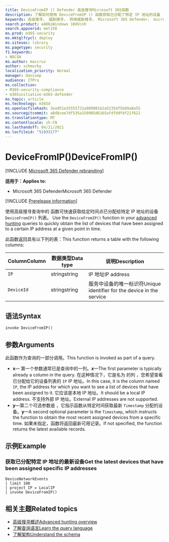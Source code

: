 ```yaml
---
title: DeviceFromIP () Defender 高级搜寻Microsoft 365函数
description: 了解如何使用 DeviceFromIP () 函数获取已分配了特定 IP 地址的设备
keywords: 高级搜寻， 威胁搜寻， 网络威胁搜寻， Microsoft 365 Defender， microsoft 365， m365， 搜索， 查询， 遥测， 架构参考， kusto， 设备， devicefromIP， 函数， 扩充
search.product: eADQiWindows 10XVcnh
search.appverid: met150
ms.prod: m365-security
ms.mktglfcycl: deploy
ms.sitesec: library
ms.pagetype: security
f1.keywords:
- NOCSH
ms.author: maccruz
author: schmurky
localization_priority: Normal
manager: dansimp
audience: ITPro
ms.collection:
- M365-security-compliance
- m365initiative-m365-defender
ms.topic: article
ms.technology: m365d
ms.openlocfilehash: 3ea951e35555721a989001b2a5235df5b89a8a55
ms.sourcegitcommit: a8d8cee7df535a150985d6165afdfddfdf21f622
ms.translationtype: MT
ms.contentlocale: zh-CN
ms.lasthandoff: 04/21/2021
ms.locfileid: "51933177"
---
```

# <a name="devicefromip"></a><span data-ttu-id="31fe2-104">DeviceFromIP()</span><span class="sxs-lookup"><span data-stu-id="31fe2-104">DeviceFromIP()</span></span>

[!INCLUDE [Microsoft 365 Defender rebranding](../includes/microsoft-defender.md)]


<span data-ttu-id="31fe2-105">**适用于：**</span><span class="sxs-lookup"><span data-stu-id="31fe2-105">**Applies to:**</span></span>
- <span data-ttu-id="31fe2-106">Microsoft 365 Defender</span><span class="sxs-lookup"><span data-stu-id="31fe2-106">Microsoft 365 Defender</span></span>


[!INCLUDE [Prerelease information](../includes/prerelease.md)]


<span data-ttu-id="31fe2-107">使用高级搜寻查询中的 函数可快速获取给定时间点已分配给特定 IP 地址的设备 `DeviceFromIP()` 列表。 [](advanced-hunting-overview.md)</span><span class="sxs-lookup"><span data-stu-id="31fe2-107">Use the `DeviceFromIP()` function in your [advanced hunting](advanced-hunting-overview.md) queries to quickly obtain the list of devices that have been assigned to a certain IP address at a given point in time.</span></span> 

<span data-ttu-id="31fe2-108">此函数返回具有以下列的表：</span><span class="sxs-lookup"><span data-stu-id="31fe2-108">This function returns a table with the following columns:</span></span>

| <span data-ttu-id="31fe2-109">Column</span><span class="sxs-lookup"><span data-stu-id="31fe2-109">Column</span></span> | <span data-ttu-id="31fe2-110">数据类型</span><span class="sxs-lookup"><span data-stu-id="31fe2-110">Data type</span></span> | <span data-ttu-id="31fe2-111">说明</span><span class="sxs-lookup"><span data-stu-id="31fe2-111">Description</span></span> |
|------------|-------------|-------------|
| `IP` | <span data-ttu-id="31fe2-112">string</span><span class="sxs-lookup"><span data-stu-id="31fe2-112">string</span></span> | <span data-ttu-id="31fe2-113">IP 地址</span><span class="sxs-lookup"><span data-stu-id="31fe2-113">IP address</span></span>  |
| `DeviceId` | <span data-ttu-id="31fe2-114">string</span><span class="sxs-lookup"><span data-stu-id="31fe2-114">string</span></span> | <span data-ttu-id="31fe2-115">服务中设备的唯一标识符</span><span class="sxs-lookup"><span data-stu-id="31fe2-115">Unique identifier for the device in the service</span></span> |


## <a name="syntax"></a><span data-ttu-id="31fe2-116">语法</span><span class="sxs-lookup"><span data-stu-id="31fe2-116">Syntax</span></span>

```kusto
invoke DeviceFromIP()
```

## <a name="arguments"></a><span data-ttu-id="31fe2-117">参数</span><span class="sxs-lookup"><span data-stu-id="31fe2-117">Arguments</span></span>

<span data-ttu-id="31fe2-118">此函数作为查询的一部分调用。</span><span class="sxs-lookup"><span data-stu-id="31fe2-118">This function is invoked as part of a query.</span></span>

- <span data-ttu-id="31fe2-119">**x**— 第一个参数通常已是查询中的一列。</span><span class="sxs-lookup"><span data-stu-id="31fe2-119">**x**—The first parameter is typically already a column in the query.</span></span> <span data-ttu-id="31fe2-120">在这种情况下，它是名为 的列 ，您希望查看已分配给它的设备列表的 `IP` IP 地址。</span><span class="sxs-lookup"><span data-stu-id="31fe2-120">In this case, it is the column named `IP`, the IP address for which you want to see a list of devices that have been assigned to it.</span></span> <span data-ttu-id="31fe2-121">它应该是本地 IP 地址。</span><span class="sxs-lookup"><span data-stu-id="31fe2-121">It should be a local IP address.</span></span> <span data-ttu-id="31fe2-122">不支持外部 IP 地址。</span><span class="sxs-lookup"><span data-stu-id="31fe2-122">External IP addresses are not supported.</span></span>
- <span data-ttu-id="31fe2-123">**y**—第二个可选参数是 ，它指示函数从特定时间获取最新 `Timestamp` 分配的设备。</span><span class="sxs-lookup"><span data-stu-id="31fe2-123">**y**—A second optional parameter is the `Timestamp`, which instructs the function to obtain the most recent assigned devices from a specific time.</span></span> <span data-ttu-id="31fe2-124">如果未指定，函数将返回最新可用记录。</span><span class="sxs-lookup"><span data-stu-id="31fe2-124">If not specified, the function returns the latest available records.</span></span>

## <a name="example"></a><span data-ttu-id="31fe2-125">示例</span><span class="sxs-lookup"><span data-stu-id="31fe2-125">Example</span></span>


### <a name="get-the-latest-devices-that-have-been-assigned-specific-ip-addresses"></a><span data-ttu-id="31fe2-126">获取已分配特定 IP 地址的最新设备</span><span class="sxs-lookup"><span data-stu-id="31fe2-126">Get the latest devices that have been assigned specific IP addresses</span></span>

```kusto
DeviceNetworkEvents 
| limit 100 
| project IP = LocalIP 
| invoke DeviceFromIP()
```

## <a name="related-topics"></a><span data-ttu-id="31fe2-127">相关主题</span><span class="sxs-lookup"><span data-stu-id="31fe2-127">Related topics</span></span>
- [<span data-ttu-id="31fe2-128">高级搜寻概述</span><span class="sxs-lookup"><span data-stu-id="31fe2-128">Advanced hunting overview</span></span>](advanced-hunting-overview.md)
- [<span data-ttu-id="31fe2-129">了解查询语言</span><span class="sxs-lookup"><span data-stu-id="31fe2-129">Learn the query language</span></span>](advanced-hunting-query-language.md)
- [<span data-ttu-id="31fe2-130">了解架构</span><span class="sxs-lookup"><span data-stu-id="31fe2-130">Understand the schema</span></span>](advanced-hunting-schema-tables.md)
